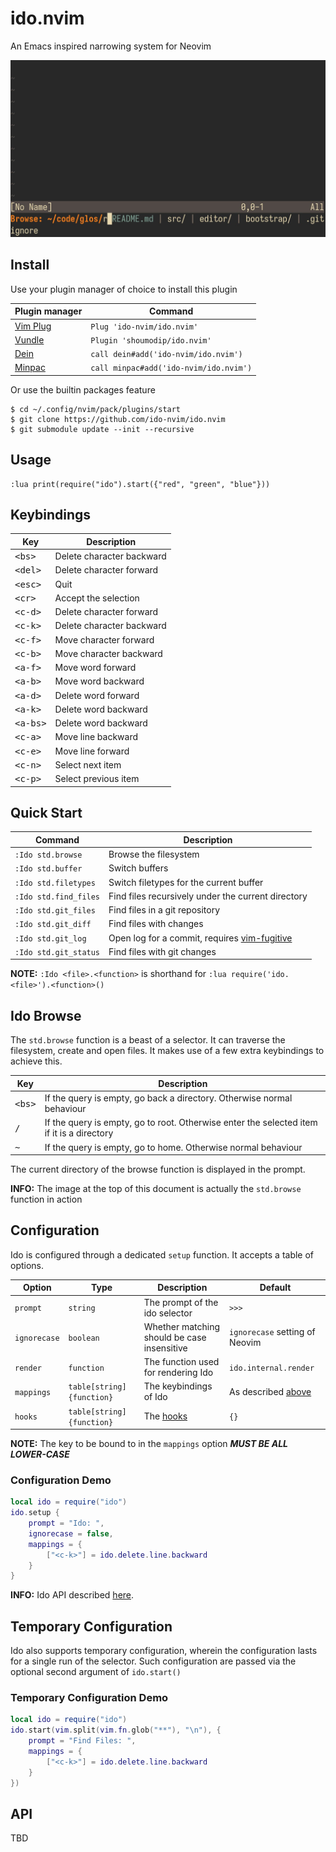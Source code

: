# ido.nvim
An Emacs inspired narrowing system for Neovim

![Ido Browse](img/browse.jpeg)

## Install
Use your plugin manager of choice to install this plugin

| Plugin manager                                    | Command                                |
| ------------------------------------------------- | -------------------------------------- |
| [Vim Plug](https://github.com/junegunn/vim-plug)  | `Plug 'ido-nvim/ido.nvim'`             |
| [Vundle](https://github.com/VundleVim/Vundle.vim) | `Plugin 'shoumodip/ido.nvim'`          |
| [Dein](https://github.com/Shougo/dein.vim)        | `call dein#add('ido-nvim/ido.nvim')`   |
| [Minpac](https://github.com/k-takata/minpac)      | `call minpac#add('ido-nvim/ido.nvim')` |

Or use the builtin packages feature

```console
$ cd ~/.config/nvim/pack/plugins/start
$ git clone https://github.com/ido-nvim/ido.nvim
$ git submodule update --init --recursive
```

## Usage
```vim
:lua print(require("ido").start({"red", "green", "blue"}))
```

## Keybindings
| Key                 | Description               |
| ------------------- | ------------------------- |
| <kbd>\<bs\></kbd>   | Delete character backward |
| <kbd>\<del\></kbd>  | Delete character forward  |
| <kbd>\<esc\></kbd>  | Quit                      |
| <kbd>\<cr\></kbd>   | Accept the selection      |
| <kbd>\<c-d\></kbd>  | Delete character forward  |
| <kbd>\<c-k\></kbd>  | Delete character backward |
| <kbd>\<c-f\></kbd>  | Move character forward    |
| <kbd>\<c-b\></kbd>  | Move character backward   |
| <kbd>\<a-f\></kbd>  | Move word forward         |
| <kbd>\<a-b\></kbd>  | Move word backward        |
| <kbd>\<a-d\></kbd>  | Delete word forward       |
| <kbd>\<a-k\></kbd>  | Delete word backward      |
| <kbd>\<a-bs\></kbd> | Delete word backward      |
| <kbd>\<c-a\></kbd>  | Move line backward        |
| <kbd>\<c-e\></kbd>  | Move line forward         |
| <kbd>\<c-n\></kbd>  | Select next item          |
| <kbd>\<c-p\></kbd>  | Select previous item      |

## Quick Start
| Command               | Description                                                                           |
| --------------------- | ------------------------------------------------------------------------------------- |
| `:Ido std.browse`     | Browse the filesystem                                                                 |
| `:Ido std.buffer`     | Switch buffers                                                                        |
| `:Ido std.filetypes`  | Switch filetypes for the current buffer                                               |
| `:Ido std.find_files` | Find files recursively under the current directory                                    |
| `:Ido std.git_files`  | Find files in a git repository                                                        |
| `:Ido std.git_diff`   | Find files with changes                                                               |
| `:Ido std.git_log`    | Open log for a commit, requires [vim-fugitive](https://github.com/tpope/vim-fugitive) |
| `:Ido std.git_status` | Find files with git changes                                                           |

**NOTE:** `:Ido <file>.<function>` is shorthand for `:lua require('ido.<file>').<function>()`

## Ido Browse
The `std.browse` function is a beast of a selector. It can traverse the
filesystem, create and open files. It makes use of a few extra keybindings to
achieve this.

| Key                | Description                                                                               |
| ------------------ | ----------------------------------------------------------------------------------------- |
| <kbd>\<bs\></kbd>  | If the query is empty, go back a directory. Otherwise normal behaviour                    |
| <kbd>/</kbd>       | If the query is empty, go to root. Otherwise enter the selected item if it is a directory |
| <kbd>~</kbd>       | If the query is empty, go to home. Otherwise normal behaviour                             |

The current directory of the browse function is displayed in the prompt.

**INFO:** The image at the top of this document is actually the `std.browse`
function in action

## Configuration
Ido is configured through a dedicated `setup` function. It accepts a table of
options.

| Option       | Type                      | Description                                 | Default                            |
| ------------ | ------------------------- | ------------------------------------------- | ---------------------------------- |
| `prompt`     | `string`                  | The prompt of the ido selector              | `>>>`                              |
| `ignorecase` | `boolean`                 | Whether matching should be case insensitive | `ignorecase` setting of Neovim     |
| `render`     | `function`                | The function used for rendering Ido         | `ido.internal.render`              |
| `mappings`   | `table[string]{function}` | The keybindings of Ido                      | As described [above](#Keybindings) |
| `hooks`      | `table[string]{function}` | The [hooks](#Hooks)                         | `{}`                               |

**NOTE:** The key to be bound to in the `mappings` option ***MUST BE ALL LOWER-CASE***

### Configuration Demo
```lua
local ido = require("ido")
ido.setup {
    prompt = "Ido: ",
    ignorecase = false,
    mappings = {
        ["<c-k>"] = ido.delete.line.backward
    }
}
```

**INFO:** Ido API described [here](#API).

## Temporary Configuration
Ido also supports temporary configuration, wherein the configuration lasts for
a single run of the selector. Such configuration are passed via the optional
second argument of `ido.start()`

### Temporary Configuration Demo
```lua
local ido = require("ido")
ido.start(vim.split(vim.fn.glob("**"), "\n"), {
    prompt = "Find Files: ",
    mappings = {
        ["<c-k>"] = ido.delete.line.backward
    }
})
```

## API
TBD
